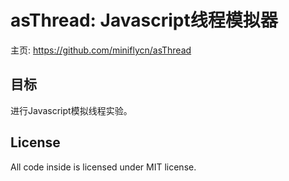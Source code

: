 ﻿# asThread: Javascript线程模拟器

主页: https://github.com/miniflycn/asThread


## 目标
进行Javascript模拟线程实验。

## License
All code inside is licensed under MIT license.